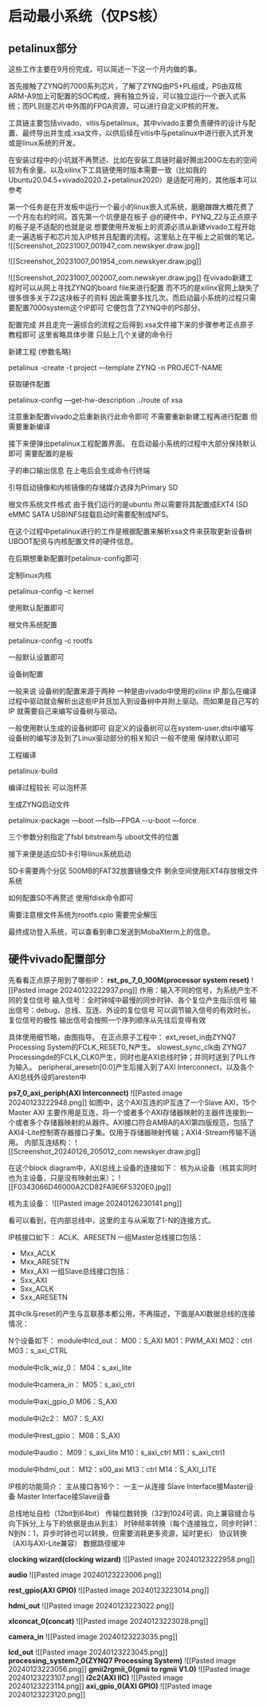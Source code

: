 # 启动最小系统（仅PS核）
## petalinux部分
这些工作主要在9月份完成，可以简述一下这一个月内做的事。

首先接触了ZYNQ的7000系列芯片，了解了ZYNQ由PS+PL组成，PS由双核ARM-A9加上可配置的SOC构成，拥有独立外设，可以独立运行一个嵌入式系统；而PL则是芯片中外围的FPGA资源，可以进行自定义IP核的开发。

工具链主要包括vivado、vitis与petalinux。其中vivado主要负责硬件的设计与配置、最终导出并生成.xsa文件，以供后续在vitis中与petalinux中进行嵌入式开发或是linux系统的开发。

在安装过程中的小坑就不再赘述、比如在安装工具链时最好腾出200G左右的空间较为有余量。以及xilinx下工具链使用时版本需要一致（比如我的Ubuntu20.04.5+vivado2020.2+petalinux2020）是适配可用的，其他版本可以参考

第一个任务是在开发板中运行一个最小的linux嵌入式系统，磨磨蹭蹭大概花费了一个月左右的时间。首先第一个坑便是在板子 @的硬件中，PYNQ_Z2与正点原子的板子是不适配的也就是说 想要使用开发板上的资源必须从新建vivado工程开始 走一遍选板子和芯片加入IP核并且配置的流程。这里贴上在平板上之前做的笔记。
![[Screenshot_20231007_001947_com.newskyer.draw.jpg]]

![[Screenshot_20231007_001954_com.newskyer.draw.jpg]]

![[Screenshot_20231007_002007_com.newskyer.draw.jpg]]
在vivado新建工程时可以从网上寻找ZYNQ的board file来进行配置 而不巧的是xilinx官网上缺失了很多很多关于Z2这块板子的资料 因此需要多找几次。而启动最小系统的过程只需要配置7000system这个IP即可 它便包含了ZYNQ中的PS部分。

配置完成 并且走完一遍综合的流程之后得到.xsa文件接下来的步骤参考正点原子教程即可 这里省略具体步骤 只贴上几个关键的命令行

新建工程 (参数名略)

petalinux -create -t project —template ZYNQ -n PROJECT-NAME

获取硬件配置

petalinux-config —get-hw-description ../route of xsa

注意重新配置vivado之后重新执行此命令即可 不需要重新新建工程再进行配置 但需要重新编译

接下来便弹出petalinux工程配置界面。 在启动最小系统的过程中大部分保持默认即可 需要配置的是板

子的串口输出信息 在上电后会生成命令行终端

引导启动镜像和内核镜像的存储媒介选择为Primary SD

根文件系统文件格式 由于我们运行的是ubuntu 所以需要将其配置成EXT4 (SD eMMC SATA USB)NFS挂载启动时需要配制成NFS。

在这个过程中petalinux进行的工作是根据配置来解析xsa文件来获取更新设备树 UBOOT配资与内核配置文件的硬件信息。

在后期想重新配置时petalinux-config即可

定制linux内核

petalinux-config -c kernel

使用默认配置即可

根文件系统配置

petalinux-config -c rootfs

一般默认设置即可

设备树配置

一般来说 设备树的配置来源于两种 一种是由vivado中使用的xilinx IP 那么在编译过程中驱动就会解析出这些IP并且加入到设备树中并附上驱动。而如果是自己写的IP 就需要自己来编写设备树与驱动。

一般使用默认生成的设备树即可 自定义的设备树可以在system-user.dtsi中编写 设备树的编写涉及到了Linux驱动部分的相关知识 一般不使用 保持默认即可

工程编译

petalinux-build

编译过程较长 可以泡杯茶

生成ZYNQ启动文件

petalinux-package —boot —fslb—FPGA --u-boot —force

三个参数分别指定了fsbl bitstream与 uboot文件的位置

接下来便是适应SD卡引导linux系统启动

SD卡需要两个分区 500MB的FAT32放置镜像文件 剩余空间使用EXT4存放根文件系统

如何配置SD不再赘述 使用fdisk命令即可

需要注意根文件系统为rootfs.cpio 需要完全解压

最终成功登入系统，可以查看到串口发送到MobaXterm上的信息。


## 硬件vivado配置部分

先看看正点原子用到了哪些IP：
**rst_ps_7_0_100M(processor system reset)**
![[Pasted image 20240123222937.png]]
作用：输入不同的信号，为系统产生不同的复位信号
输入信号：全时钟域中最慢的同步时钟、各个复位产生指示信号
输出信号：debug、总线、互连、外设的复位信号
可以调节输入信号的有效时长，复位信号的极性
输出信号会按照一个序列顺序从先往后变得有效

具体使用细节略，由图指导。
在正点原子工程中：
ext_reset_in由ZYNQ7 Processing System的FCLK_RESET0_N产生。 
slowest_sync_clk由 ZYNQ7 Processingde的FCLK_CLK0产生，同时也是AXI总线时钟；并同时送到了PLL作为输入。
peripheral_aresetn[0:0]产生后接入到了AXI Interconnect，以及各个AXI总线外设的aresten中


**ps7_0_axi_periph(AXI Interconnect)**
![[Pasted image 20240123222948.png]]
如图中，这个AXI互连的IP互连了一个Slave AXI，15个Master AXI
主要作用是互连，将一个或者多个AXI存储器映射的主器件连接到一个或者多个存储器映射的从器件。AXI接口符合AMBA的AXI第四版规范，包括了AXI4-Lite控制寄存器接口子集。仅用于存储器映射传输；AXI4-Stream传输不适用。
内部互连结构：
![[Screenshot_20240126_205012_com.newskyer.draw.jpg]]


在这个block diagram中，AXI总线上设备的连接如下：
核为从设备（核其实同时也为主设备，只是没有映射出来）；
![[F0343066D46000A2CD82FA9E6F5320E0.jpg]]

核为主设备：
![[Pasted image 20240126230141.png]]

看可以看到，在内部总线中，这里的主与从采取了1-N的连接方式。

IP核接口如下：
ACLK、ARESETN
一组Master总线接口包括：
+ Mxx_ACLK
+ Mxx_ARESETN
+ Mxx_AXI
一组Slave总线接口包括：
+ Sxx_AXI
+ Sxx_ACLK
+ Sxx_ARESETN

其中clk与reset的产生与互联基本都公用，不再描述，下面是AXI数据总线的连接情况：

N个设备如下：
module中lcd_out：
M00：S_AXI
M01：PWM_AXI
M02：ctrl
M03：s_axi_CTRL

module中clk_wiz_0：
M04：s_axi_lite

module中camera_in：
M05：s_axi_ctrl

module中axi_gpio_0
M06：S_AXI

module中i2c2：
M07：S_AXI

module中rest_gpio：
M08：S_AXI

module中audio：
M09：s_axi_lite
M10：s_axi_ctrl
M11：s_axi_ctrl1

module中hdmi_out：
M12：s00_axi
M13：ctrl
M14：S_AXI_LITE


IP核的功能简介：
主从接口各16个：
一主一从连接
Slave Interface接Master设备
Master Interface接Slave设备

总线地址自检（12bit到64bit）
传输位数转换（32到1024可调，向上兼容缝合与向下拆分,上与下的依据是由从到主）
时钟频率转换（每个连接独立，同步时钟1：N到N：1，异步时钟也可以转换，但需要消耗更多资源，延时更长）
协议转换（AXI与AXI-Lite兼容）
数据路径缓冲

**clocking wizard(clocking wizard)**
![[Pasted image 20240123222958.png]]





**audio**
![[Pasted image 20240123223006.png]]


**rest_gpio(AXI GPIO)**
![[Pasted image 20240123223014.png]]


**hdmi_out**
![[Pasted image 20240123223022.png]]


**xlconcat_0(concat)**
![[Pasted image 20240123223028.png]]



**camera_in**
![[Pasted image 20240123223035.png]]


**lcd_out**
![[Pasted image 20240123223045.png]]
**processing_system7_0(ZYNQ7 Processing System)**
![[Pasted image 20240123223056.png]]
**gmii2rgmii_0(gmii to rgmii V1.0)**
![[Pasted image 20240123223107.png]]
**i2c2(AXI IIC)**
![[Pasted image 20240123223114.png]]
**axi_gpio_0(AXI GPIO)**
![[Pasted image 20240123223120.png]]


